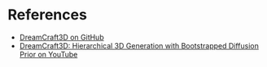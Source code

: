 # References

- [DreamCraft3D on GitHub](https://github.com/deepseek-ai/DreamCraft3D)
- [DreamCraft3D: Hierarchical 3D Generation with Bootstrapped Diffusion Prior on YouTube](https://www.youtube.com/watch?v=0FazXENkQms)
